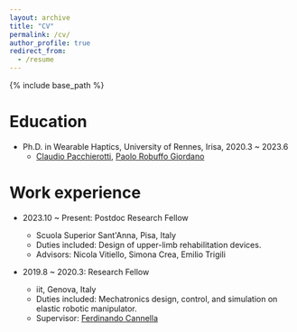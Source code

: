 ```yaml
---
layout: archive
title: "CV"
permalink: /cv/
author_profile: true
redirect_from:
  - /resume
---
```


{% include base_path %}

Education
======

* Ph.D. in Wearable Haptics, University of Rennes, Irisa, 2020.3 ~ 2023.6
  * [Claudio Pacchierotti](https://team.inria.fr/rainbow/team/claudio-pacchierotti/), [Paolo Robuffo Giordano](https://team.inria.fr/rainbow/team/prg/)

Work experience
======
* 2023.10 ~ Present: Postdoc Research Fellow
  * Scuola Superior Sant'Anna, Pisa, Italy
  * Duties included: Design of upper-limb rehabilitation devices.
  * Advisors: Nicola Vitiello, Simona Crea, Emilio Trigili

* 2019.8 ~ 2020.3: Research Fellow
  * iit, Genova, Italy
  * Duties included: Mechatronics design, control, and simulation on elastic robotic manipulator.
  * Supervisor: [Ferdinando Cannella](https://www.iit.it/people-details/-/people/ferdinando-cannella)

<!--* 2018.1 ~ 2019.8: Software Engineer
  * Huawei Technology (华为，松山湖)
  * Duties included: Programming and implementation of embedded software system
  -->

 <!--* 
Skills
======
* CAD
* Skill 2
  * Sub-skill 2.1
  * Sub-skill 2.2
  * Sub-skill 2.3
* Skill 3

Publications
======
  <ul>{% for post in site.publications %}
    {% include archive-single-cv.html %}
  {% endfor %}</ul>
  
Talks
======
  <ul>{% for post in site.talks %}
    {% include archive-single-talk-cv.html %}
  {% endfor %}</ul>
  
Teaching
======
  <ul>{% for post in site.teaching %}
    {% include archive-single-cv.html %}
  {% endfor %}</ul>
  
Service and leadership
======
* Currently signed in to 43 different slack teams
-->
